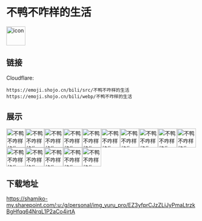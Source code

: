 # 不鸭不咋样的生活
<img src="https://emoji.shojo.cn/bili/src/不鸭不咋样的生活/icon.png" width="50" height="50" alt="icon">

## 链接
Cloudflare:
```
https://emoji.shojo.cn/bili/src/不鸭不咋样的生活
https://emoji.shojo.cn/bili/webp/不鸭不咋样的生活
```
## 展示
<img src="https://emoji.shojo.cn/bili/src/不鸭不咋样的生活/不鸭不咋样的生活-问号.png" width="50" height="50" alt="不鸭不咋样的生活-问号"><img src="https://emoji.shojo.cn/bili/src/不鸭不咋样的生活/不鸭不咋样的生活-害羞.png" width="50" height="50" alt="不鸭不咋样的生活-害羞"><img src="https://emoji.shojo.cn/bili/src/不鸭不咋样的生活/不鸭不咋样的生活-哼.png" width="50" height="50" alt="不鸭不咋样的生活-哼"><img src="https://emoji.shojo.cn/bili/src/不鸭不咋样的生活/不鸭不咋样的生活-冲鸭.png" width="50" height="50" alt="不鸭不咋样的生活-冲鸭"><img src="https://emoji.shojo.cn/bili/src/不鸭不咋样的生活/不鸭不咋样的生活-感动.png" width="50" height="50" alt="不鸭不咋样的生活-感动"><img src="https://emoji.shojo.cn/bili/src/不鸭不咋样的生活/不鸭不咋样的生活-受伤.png" width="50" height="50" alt="不鸭不咋样的生活-受伤"><img src="https://emoji.shojo.cn/bili/src/不鸭不咋样的生活/不鸭不咋样的生活-装蒜.png" width="50" height="50" alt="不鸭不咋样的生活-装蒜"><img src="https://emoji.shojo.cn/bili/src/不鸭不咋样的生活/不鸭不咋样的生活-喝奶茶.png" width="50" height="50" alt="不鸭不咋样的生活-喝奶茶"><img src="https://emoji.shojo.cn/bili/src/不鸭不咋样的生活/不鸭不咋样的生活-庆祝.png" width="50" height="50" alt="不鸭不咋样的生活-庆祝"><img src="https://emoji.shojo.cn/bili/src/不鸭不咋样的生活/不鸭不咋样的生活-有钱.png" width="50" height="50" alt="不鸭不咋样的生活-有钱"><img src="https://emoji.shojo.cn/bili/src/不鸭不咋样的生活/不鸭不咋样的生活-你好.png" width="50" height="50" alt="不鸭不咋样的生活-你好"><img src="https://emoji.shojo.cn/bili/src/不鸭不咋样的生活/不鸭不咋样的生活-ok.png" width="50" height="50" alt="不鸭不咋样的生活-ok"><img src="https://emoji.shojo.cn/bili/src/不鸭不咋样的生活/不鸭不咋样的生活-嗯嗯好的.png" width="50" height="50" alt="不鸭不咋样的生活-嗯嗯好的"><img src="https://emoji.shojo.cn/bili/src/不鸭不咋样的生活/不鸭不咋样的生活-记仇.png" width="50" height="50" alt="不鸭不咋样的生活-记仇"><img src="https://emoji.shojo.cn/bili/src/不鸭不咋样的生活/不鸭不咋样的生活-超凶.png" width="50" height="50" alt="不鸭不咋样的生活-超凶">

## 下载地址

https://shamiko-my.sharepoint.com/:u:/g/personal/img_yuru_pro/EZ3yfprCJzZLiJyPmaLtrzkBgHfqq64NrqL1P2aCo4irtA